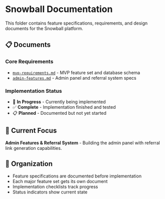 # Snowball Documentation

This folder contains feature specifications, requirements, and design documents for the Snowball platform.

## 📋 Documents

### Core Requirements
- [`mvp-requirements.md`](./mvp-requirements.md) - MVP feature set and database schema
- [`admin-features.md`](./admin-features.md) - Admin panel and referral system specs

### Implementation Status
- 🔄 **In Progress** - Currently being implemented
- ✅ **Complete** - Implementation finished and tested
- 📋 **Planned** - Documented but not yet started

## 🔄 Current Focus
**Admin Features & Referral System** - Building the admin panel with referral link generation capabilities.

## 📁 Organization
- Feature specifications are documented before implementation
- Each major feature set gets its own document
- Implementation checklists track progress
- Status indicators show current state
